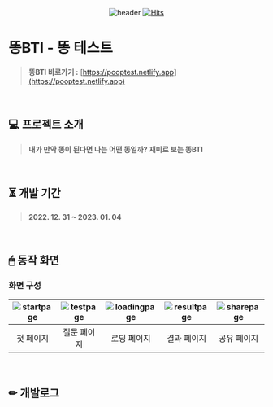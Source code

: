 <div align="center">

![header](https://user-images.githubusercontent.com/72345074/212907657-2f4cd5fd-4365-476f-9082-2d2e0339b720.png)
[![Hits](https://hits.seeyoufarm.com/api/count/incr/badge.svg?url=https%3A%2F%2Fgithub.com%2Frlotr02%2FPoop_Test&count_bg=%23BEB4AC&title_bg=%23655A50&icon=github.svg&icon_color=%23EDE7E2&title=%EB%98%A5BTI&edge_flat=false)](https://hits.seeyoufarm.com)

</div>

# 똥BTI - 똥 테스트
> **똥BTI 바로가기 :** [https://pooptest.netlify.app](https://pooptest.netlify.app)
<br>

## 💻 프로젝트 소개
> **내가 만약 똥이 된다면 나는 어떤 똥일까? 재미로 보는 똥BTI**
<br>

## ⏳ 개발 기간
> **2022. 12. 31 ~ 2023. 01. 04**
<br>

## 🖱 동작 화면
### 화면 구성
|![startpage](https://user-images.githubusercontent.com/72345074/212909164-372eb257-9b3c-4bc2-b920-567c5072a24c.png)|![testpage](https://user-images.githubusercontent.com/72345074/212909155-a683d558-0515-4ba2-b7df-f301bad1528c.png)|![loadingpage](https://user-images.githubusercontent.com/72345074/212909147-538e7656-da3c-48cd-972c-aba489d3fcbe.png)|![resultpage](https://user-images.githubusercontent.com/72345074/212909141-ee5998bd-e9a9-4a6b-a6a7-58b3abd5fa2b.png)|![sharepage](https://user-images.githubusercontent.com/72345074/212909661-33f1b892-b3ac-4cee-b87a-5ed126cbfb7d.png)|
|:--------:|:--------:|:--------:|:--------:|:--------:|
|첫 페이지|질문 페이지|로딩 페이지|결과 페이지|공유 페이지|
<br>

## ✏ 개발로그
